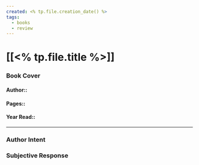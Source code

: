 ```yaml
---
created: <% tp.file.creation_date() %>
tags:
  - books
  - review
---
```

# [[<% tp.file.title %>]]
### Book Cover

#### Author::
#### Pages::
#### Year Read::
___
### Author Intent

### Subjective Response